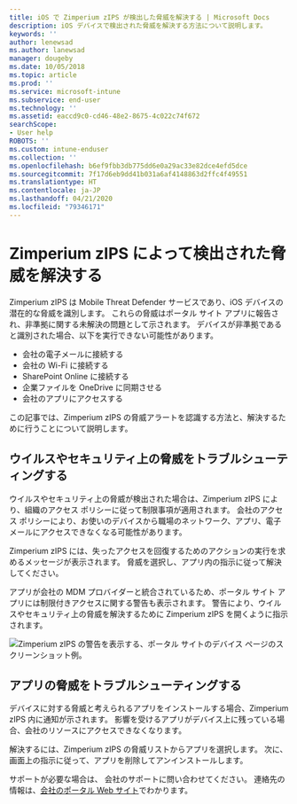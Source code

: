 ```yaml
---
title: iOS で Zimperium zIPS が検出した脅威を解決する | Microsoft Docs
description: iOS デバイスで検出された脅威を解決する方法について説明します。
keywords: ''
author: lenewsad
ms.author: lanewsad
manager: dougeby
ms.date: 10/05/2018
ms.topic: article
ms.prod: ''
ms.service: microsoft-intune
ms.subservice: end-user
ms.technology: ''
ms.assetid: eaccd9c0-cd46-48e2-8675-4c022c74f672
searchScope:
- User help
ROBOTS: ''
ms.custom: intune-enduser
ms.collection: ''
ms.openlocfilehash: b6ef9fbb3db775dd6e0a29ac33e82dce4efd5dce
ms.sourcegitcommit: 7f17d6eb9dd41b031a6af4148863d2ffc4f49551
ms.translationtype: HT
ms.contentlocale: ja-JP
ms.lasthandoff: 04/21/2020
ms.locfileid: "79346171"
---
```

# <a name="resolve-a-threat-found-by-zimperium-zips"></a>Zimperium zIPS によって検出された脅威を解決する

Zimperium zIPS は Mobile Threat Defender サービスであり、iOS デバイスの潜在的な脅威を識別します。 これらの脅威はポータル サイト アプリに報告され、非準拠に関する未解決の問題として示されます。 デバイスが非準拠であると識別された場合、以下を実行できない可能性があります。

* 会社の電子メールに接続する
* 会社の Wi-Fi に接続する
* SharePoint Online に接続する
* 企業ファイルを OneDrive に同期させる
* 会社のアプリにアクセスする

この記事では、Zimperium zIPS の脅威アラートを認識する方法と、解決するために行うことについて説明します。 

## <a name="troubleshoot-virus-or-security-threat"></a>ウイルスやセキュリティ上の脅威をトラブルシューティングする  
ウイルスやセキュリティ上の脅威が検出された場合は、Zimperium zIPS により、組織のアクセス ポリシーに従って制限事項が適用されます。 会社のアクセス ポリシーにより、お使いのデバイスから職場のネットワーク、アプリ、電子メールにアクセスできなくなる可能性があります。  

Zimperium zIPS には、失ったアクセスを回復するためのアクションの実行を求めるメッセージが表示されます。 脅威を選択し、アプリ内の指示に従って解決してください。

アプリが会社の MDM プロバイダーと統合されているため、ポータル サイト アプリには制限付きアクセスに関する警告も表示されます。 警告により、ウイルスやセキュリティ上の脅威を解決するために Zimperium zIPS を開くように指示されます。  

  ![Zimperium zIPS の警告を表示する、ポータル サイトのデバイス ページのスクリーンショット例。](./media/CP-lookout-virus-banner-1808.png)  
  
## <a name="troubleshoot-an-app-threat"></a>アプリの脅威をトラブルシューティングする

デバイスに対する脅威と考えられるアプリをインストールする場合、Zimperium zIPS 内に通知が示されます。 影響を受けるアプリがデバイス上に残っている場合、会社のリソースにアクセスできなくなります。  

解決するには、Zimperium zIPS の脅威リストからアプリを選択します。 次に、画面上の指示に従って、アプリを削除してアンインストールします。  

サポートが必要な場合は、 会社のサポートに問い合わせてください。 連絡先の情報は、[会社のポータル Web サイト](https://go.microsoft.com/fwlink/?linkid=2010980)でわかります。   
